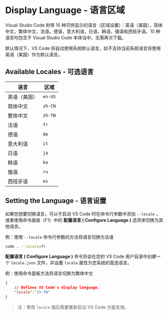 ﻿---
Order: 7
Area: customization
TOCTitle: Display Language
ContentId: 413A7FA3-94F8-4FCB-A4A3-F4C1E77EF716
PageTitle: Visual Studio Code Display Language (Locale)
DateApproved: 4/14/2016
MetaDescription: How to change the display language (locale) of Visual Studio Code.  
---

# Display Language - 语言区域

Visual Studio Code 附带 10 种可供显示的语言（区域设置）：英语（美国），简体中文，繁体中文，法语，德语，意大利语，日语，韩语，俄语和西班牙语。10 种语言均包含于 Visual Studio Code 本体当中，无需再次下载。

默认情况下，VS Code 将自动使用系统默认语言，如不支持当前系统语言将使用 英语（美国）作为默认语言。

## Available Locales - 可选语言

语言 | 区域
-----------------|-------
英语（美国） | `en-US`
简体中文 | `zh-CN`
繁体中文 | `zh-TW`
法语 | `fr`
德语 | `de`
意大利语 | `it`
日语 | `ja`
韩语 | `ko`
俄语 | `ru`
西班牙语 | `es`

## Setting the Language - 语言设置

如果您想要切换语言，可以于启动 VS Code 时在命令行参数中添加 `--locale` ，或者使用命令面板（F1）中的 **配置语言 ( Configure Language )** 选项来切换为其他语言。

例：使用 `--locale` 命令行参数的方法将语言切换为法语

```bash
code . --locale=fr
```

 **配置语言 ( Configure Language )** 命令将会在您的 VS Code 用户目录中创建一个 `locale.json` 文件，并设置 `locale` 属性为您系统的首选语言。

例：使用命令面板方法将语言切换为繁体中文

```json
{
    // Defines VS Code's display language.
    "locale":"zh-TW"
}
```

> 注：修改 `locale` 值后需要重新启动 VS Code 方能生效。
